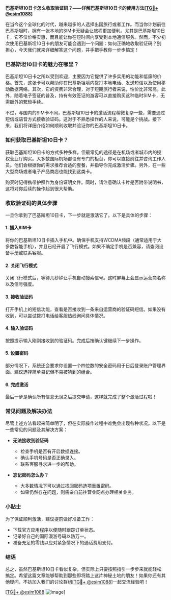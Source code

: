 **巴基斯坦10日卡怎么收取验证码？——详解巴基斯坦10日卡的使用方法[[TG💪+ @esim1088](https://t.me/s/esim1088)]**

在当今这个全球化的时代，越来越多的人选择出国旅行或者工作。而当你计划前往巴基斯坦时，拥有一张本地的SIM卡无疑会让旅程更加便利。尤其是巴基斯坦10日卡，它不仅价格实惠，而且能让你在短时间内享受到本地通信服务。然而，不少初次使用巴基斯坦10日卡的朋友可能会遇到一个问题：如何正确地收取验证码？别担心，今天我们就来详细解答这个问题，并手把手教你一步步搞定！

### 巴基斯坦10日卡的魅力在哪里？

巴基斯坦10日卡之所以受到欢迎，主要因为它提供了许多实用的功能和低廉的价格。首先，这张卡可以帮助你在巴基斯坦境内拨打本地电话、发送短信以及使用移动数据网络。其次，它的资费非常合理，对于短期旅行者来说，性价比非常高。此外，随着电子签证的普及，持有有效签证的游客可以直接购买这种临时SIM卡，无需额外的繁琐手续。

不过，与国内的SIM卡不同，巴基斯坦10日卡的激活流程稍微复杂一些，需要通过短信或语音方式接收验证码。这对于不熟悉操作的人来说，可能是个挑战。接下来，我们将详细介绍如何顺利收取并验证你的巴基斯坦10日卡。

### 如何获取巴基斯坦10日卡？

获取巴基斯坦10日卡的方式多种多样，但最常见的途径是在机场或者城市内的授权营业厅购买。大多数国际机场都设有专门的柜台，你可以直接前往并咨询工作人员。他们会根据你的需求推荐合适的套餐，并指导你完成激活步骤。另外，在一些大型商场或者电子产品商店也能找到这类卡。

购买时记得携带护照作为身份证明文件。同时，请注意确认卡片是否附带说明书，这将对你后续的操作起到很大帮助。

### 收取验证码的具体步骤

一旦你拿到了巴基斯坦10日卡，下一步就是激活它了。以下是具体的步骤：

#### 1. 插入SIM卡
将你的巴基斯坦10日卡插入手机中。确保手机支持WCDMA频段（通常适用于大多数智能手机），并且已经开启了飞行模式。如果不确定手机是否兼容，请查阅设备手册或联系客服。

#### 2. 关闭飞行模式
关闭飞行模式后，等待几秒钟让手机自动搜索信号。这时屏幕上会显示运营商名称以及信号强度。

#### 3. 接收验证码
打开手机上的短信功能，查看是否接收到一条来自运营商的验证码短信。如果没有收到，可以尝试拨打电话给客服热线询问具体情况。

#### 4. 输入验证码
按照提示输入刚刚接收到的验证码。完成后按确认键继续下一步操作。

#### 5. 设置密码
部分情况下，系统还会要求你设置一个四位数的安全密码用于日后登录账户管理界面。建议选择简单易记但不易被猜到的组合。

#### 6. 完成激活
最后一步是确认所有信息无误之后提交申请，这样就完成了整个激活过程啦！

### 常见问题及解决办法

尽管上述方法看起来简单明了，但在实际操作过程中难免会出现各种状况。以下是一些常见的问题及其解决方案：

- **无法接收到验证码**
   - 检查手机是否有开启数据连接。
   - 确认手机号码是否正确录入。
   - 联系客服寻求进一步的帮助。

- **忘记密码怎么办？**
   - 大多数情况下可以通过找回密码选项重置密码。
   - 如果仍然存在问题，则需亲自前往营业网点办理相关业务。

### 小贴士

为了保证顺利激活，建议提前做好准备工作：
- 下载官方应用程序以便随时跟踪订单状态。
- 记录好自己的国际漫游号码以防万一。
- 准备充足的零钱以应对紧急情况下的通话费用支付。

### 结语

总之，虽然巴基斯坦10日卡看似复杂，但实际上只要按照指引一步步来就能轻松搞定。希望这篇文章能够帮助到那些即将踏上这片神秘土地的朋友！如果你还有其他疑问，不妨加入我们的讨论群组[[TG💪+ @esim1088](https://t.me/s/esim1088)]一起交流经验吧！

[[TG💪+ @esim1088](https://t.me/s/esim1088) ![Image](https://i.postimg.cc/4NQfJmqS/Snipaste-2025-05-13-00-14-12.png)]